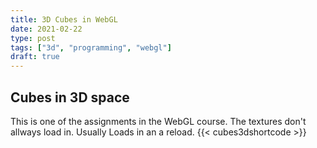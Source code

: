```yaml
---
title: 3D Cubes in WebGL
date: 2021-02-22
type: post
tags: ["3d", "programming", "webgl"]
draft: true
---
```


## Cubes in 3D space
This is one of the assignments in the WebGL course.
The textures don't allways load in. 
Usually Loads in an a reload.
{{< cubes3dshortcode >}}
